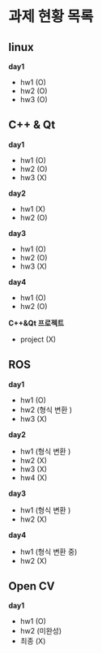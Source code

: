 # 과제 현황 목록

## linux
__day1__
- hw1 (O)
- hw2 (O)
- hw3 (O)
## C++ & Qt
__day1__
- hw1 (O)
- hw2 (O)
- hw3 (X)

__day2__
- hw1 (X)
- hw2 (O)

__day3__
- hw1 (O)
- hw2 (O)
- hw3 (X)

__day4__
- hw1 (O)
- hw2 (O)

__C++&Qt 프로젝트__
- project (X)

## ROS
__day1__
- hw1 (O)
- hw2 (형식 변환 )
- hw3 (X)

__day2__
- hw1 (형식 변환 )
- hw2 (X)
- hw3 (X)
- hw4 (X)

__day3__
- hw1 (형식 변환 )
- hw2 (X)

__day4__
- hw1 (형식 변환 중)
- hw2 (X)

## Open CV
__day1__
- hw1 (O)
- hw2 (미완성)
- 최종 (X)
